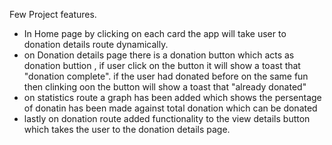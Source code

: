 Few Project features.

- In Home page by clicking on each card the app will take user to donation details route dynamically.
- on Donation details page there is a donation button which acts as donation buttion , if user click on the button it will show a toast that "donation complete". if the user had donated before on the same fun then clinking oon the button will show a toast that "already donated"
- on statistics route a graph has been added which shows the persentage of donatin has been made against total donation which can be donated
- lastly on donation route added functionality to the view details button which takes the user to the donation details page.
